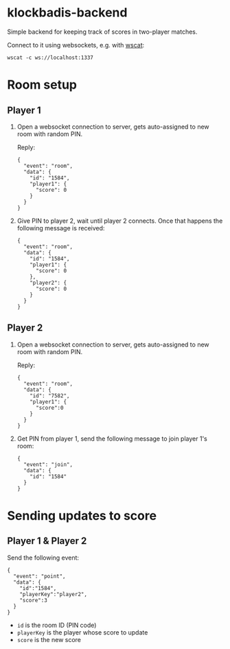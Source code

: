 # klockbadis-backend
Simple backend for keeping track of scores in two-player matches.

Connect to it using websockets, e.g. with [wscat](https://github.com/websockets/wscat):

```
wscat -c ws://localhost:1337 
```

Room setup
==========

Player 1
--------

1. Open a websocket connection to server, gets auto-assigned to new room with random PIN.

   Reply:
   ```
   {
     "event": "room",
     "data": {
       "id": "1584",
       "player1": {
         "score": 0
       }
     }
   }
   ```
   
2. Give PIN to player 2, wait until player 2 connects. Once that happens the following message is received:

   ```
   {
     "event": "room",
     "data": {
       "id": "1584",
       "player1": {
         "score": 0
       },
       "player2": {
         "score": 0
       }
     }
   }
   ```
   
Player 2
--------

1. Open a websocket connection to server, gets auto-assigned to new room with random PIN.

   Reply:
   ```
   {
     "event": "room",
     "data": {
       "id": "7582",
       "player1": {
         "score":0
       }
     }
   }
   ```
   
2. Get PIN from player 1, send the following message to join player 1's room:

   ```
   {
     "event": "join",
     "data": {
       "id": "1584"
     }
   }
   ```
   
Sending updates to score
========================

Player 1 & Player 2
-------------------

Send the following event:

```
{
  "event": "point",
  "data": {
    "id":"1584",
    "playerKey":"player2",
    "score":3
  }
}
```

- `id` is the room ID (PIN code)
- `playerKey` is the player whose score to update
- `score` is the new score

